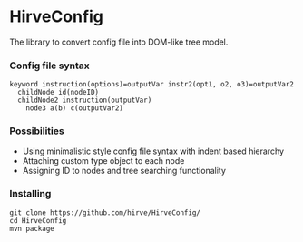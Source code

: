 # HirveConfig
The library to convert config file into DOM-like tree model.

### Config file syntax
```
keyword instruction(options)=outputVar instr2(opt1, o2, o3)=outputVar2
  childNode id(nodeID)
  childNode2 instruction(outputVar)
    node3 a(b) c(outputVar2)
```

### Possibilities
- Using minimalistic style config file syntax with indent based hierarchy
- Attaching custom type object to each node
- Assigning ID to nodes and tree searching functionality

### Installing
```
git clone https://github.com/hirve/HirveConfig/
cd HirveConfig
mvn package
```

